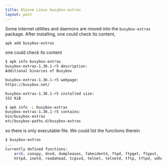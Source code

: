 ```yaml
---
title: Alpine Linux busybox-extras
layout: post
---
```


Some internet utilities and daemons are moved into the `busybox-extras` package. After installing, one could check its content,

```sh
apk add busybox-extras
```

one could check its content

```sh
$ apk info busybox-extras
busybox-extras-1.36.1-r5 description:
Additional binaries of Busybox

busybox-extras-1.36.1-r5 webpage:
https://busybox.net/

busybox-extras-1.36.1-r5 installed size:
152 KiB
```

```sh
$ apk info -L busybox-extras
busybox-extras-1.36.1-r5 contains:
bin/busybox-extras
etc/busybox-paths.d/busybox-extras
```

so there is only executable file. We could list the functions therein

```sh
$ busybox-extras
...
Currently defined functions:
	arch, conspy, dnsd, dumpleases, fakeidentd, ftpd, ftpget, ftpput,
	httpd, inetd, readahead, tcpsvd, telnet, telnetd, tftp, tftpd, udhcpd
```


